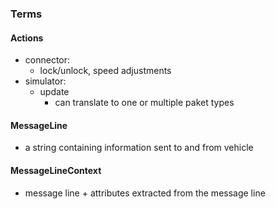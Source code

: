 ### Terms
#### Actions
- connector:
    - lock/unlock, speed adjustments
- simulator:
    - update
        - can translate to one or multiple paket types

#### MessageLine
- a string containing information sent to and from vehicle

#### MessageLineContext
- message line + attributes extracted from the message line